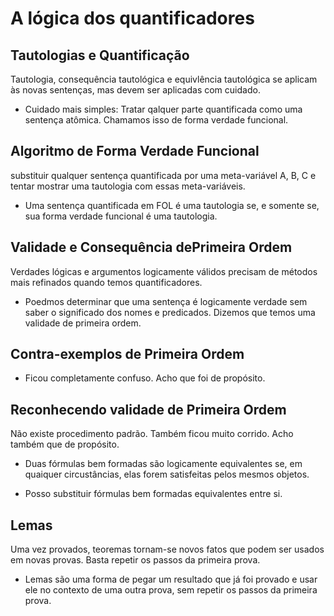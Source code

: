 # A lógica dos quantificadores

## Tautologias e Quantificação

Tautologia, consequência tautológica e equivlência tautológica se aplicam às novas sentenças, mas devem ser aplicadas com cuidado.

- Cuidado mais simples: Tratar qalquer parte quantificada como uma sentença atômica. Chamamos isso de forma verdade funcional.

## Algoritmo de Forma Verdade Funcional

substituir qualquer sentença quantificada por uma meta-variável A, B, C e tentar mostrar uma tautologia com essas meta-variáveis.

- Uma sentença quantificada em FOL é uma tautologia se, e somente se, sua forma verdade funcional é uma tautologia.

## Validade e Consequência dePrimeira Ordem

Verdades lógicas e argumentos logicamente válidos precisam de métodos mais refinados quando temos quantificadores.

- Poedmos determinar que uma sentença é logicamente verdade sem saber o significado dos nomes e predicados. Dizemos que temos uma validade de primeira ordem.

## Contra-exemplos de Primeira Ordem

- Ficou completamente confuso. Acho que foi de propósito.

## Reconhecendo validade de Primeira Ordem

Não existe procedimento padrão. Também ficou muito corrido. Acho também que de propósito.

- Duas fórmulas bem formadas são logicamente equivalentes se, em quaiquer circustâncias, elas forem satisfeitas pelos mesmos objetos.

- Posso substituir fórmulas bem formadas equivalentes entre si.

## Lemas

Uma vez provados, teoremas tornam-se novos fatos que podem ser usados em novas provas. Basta repetir os passos da primeira prova.

- Lemas são uma forma de pegar um resultado que já foi provado e usar ele no contexto de uma outra prova, sem repetir os passos da primeira prova.
